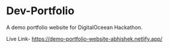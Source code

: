 # Dev-Portfolio
A demo portfolio website for DigitalOceean Hackathon.

Live Link- https://demo-portfolio-website-abhishek.netlify.app/

